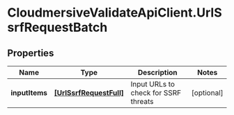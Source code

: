 # CloudmersiveValidateApiClient.UrlSsrfRequestBatch

## Properties
Name | Type | Description | Notes
------------ | ------------- | ------------- | -------------
**inputItems** | [**[UrlSsrfRequestFull]**](UrlSsrfRequestFull.md) | Input URLs to check for SSRF threats | [optional] 



